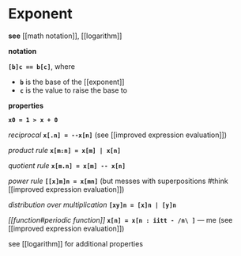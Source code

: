 # Exponent

**see** [[math notation]], [[logarithm]]

**notation**

**`[b]c == b[c]`**, where

- **`b`** is the base of the [[exponent]]
- **`c`** is the value to raise the base to

**properties**

**`x0 = 1 > x + 0`**

_reciprocal_ **`x[.n] = --x[n]`** (see [[improved expression evaluation]])

_product rule_ **`x[m:n] = x[m] | x[n]`**

_quotient rule_ **`x[m.n] = x[m] -- x[n]`**

_power rule_ **`[[x]m]n = x[mn]`** (but messes with superpositions #think [[improved expression evaluation]])

_distribution over multiplication_ **`[xy]n = [x]n | [y]n`**

_[[function#periodic function]]_ **`x[n] = x[n : iitt - /n\ ]`** &mdash; me (see [[improved expression evaluation]])

see [[logarithm]] for additional properties
